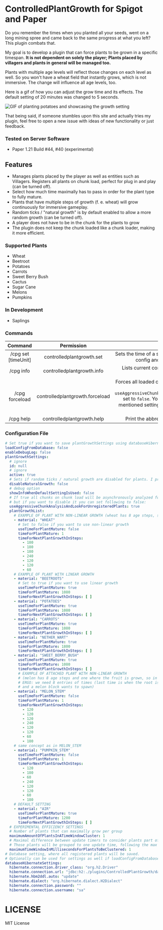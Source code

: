 # ControlledPlantGrowth for Spigot and Paper

Do you remember the times when you planted all your seeds, went on a long mining spree and came back to the same
progress at what you left? This plugin combats that.

My goal is to develop a plugin that can force plants to be grown in a specific timespan.
**It is not dependent on solely the player;
Plants placed by villagers and plants in general will be managed too.** 

Plants with multiple age levels will reflect those changes on each level as well.
So you won't have a wheat field that instantly grows, which is not immersive.
The change will influence all age levels, too.

Here is a gif of how you can adjust the grow time and its effects.
The default setting of 20 minutes was changed to 5 seconds.

![GIF of planting potatoes and showcasing the growth setting](https://github.com/WladHD/ControlledPlantGrowth/blob/assets/assets/ezgif-7-4abf2ad084.gif?raw=true)

That being said, if someone stumbles upon this site and actually tries my plugin, feel free to open a new issue with
ideas of new functionality or just feedback.

### Tested on Server Software

- Paper 1.21 Build #44, #40 (experimental)

## Features

- Manages plants placed by the player as well as entities such as Villagers. Registers all plants on chunk load, perfect for plug in and play (can be turned off).
- Select how much time maximally has to pass in order for the plant type to fully mature.
- Plants that have multiple steps of growth (f. e. wheat) will grow continuously for immersive gameplay.
- Random ticks / "natural growth" is by default enabled to allow a more random growth (can be turned off).
- A player does not have to be in the chunk for the plants to grow
- The plugin does not keep the chunk loaded like a chunk loader, making it more efficient.

### Supported Plants

- Wheat
- Beetroot
- Potatoes
- Carrots
- Sweet Berry Bush
- Cactus
- Sugar Cane
- Melons
- Pumpkins

### In Development

- Saplings

### Commands

|             Command	             |             Permission 	             |                                                                                                                                                   Description	                                                                                                                                                    |
|:--------------------------------:|:------------------------------------:|:-----------------------------------------------------------------------------------------------------------------------------------------------------------------------------------------------------------------------------------------------------------------------------------------------------------------:|
| /cpg set <material> [timeUnit] 	 |     controlledplantgrowth.set 	      |                                                                                                      Sets the time of a specified plant to mature, saves the new config and applies the changes to plants 	                                                                                                       |
|           /cpg info 	            |  controlledplantgrowth.info       	  |                                                                                                   Lists current configuration of plants and their time to mature                                              	                                                                                                   |
|         	/cpg forceload          | controlledplantgrowth.forceload    	 | Forces all loaded chunks to be scanned for plants. Good if you dont have the `useAggressiveChunkAnalysisAndLookForUnregisteredPlants` set to `false`. You can register your farmland once. If mentioned setting is true, command should not have an effect.                                                     	 |
|            /cpg help             |      controlledplantgrowth.help      |                                                                                                                               Print the abbreviated version of this description :)                                                                                                                                |

### Configuration File
```yaml
# Set true if you want to save plantGrowthSettings using databaseHibernateSettings
loadConfigFromDatabase: false
enableDebugLog: false
plantGrowthSettings:
  # ignore
  id: null
  # ignore
  active: true
  # Sets if random ticks / natural growth are disabled for plants. I prefer the randomness, so I keep it off.  
  disableNaturalGrowth: false
  # debug option
  showInfoWhenDefaultSettingIsUsed: false
  # If true all chunks on chunk load will be asynchronously analyzed for unregistered plants. I measured no impact, 
  # but if you want to disable it you can set following to false:
  useAggressiveChunkAnalysisAndLookForUnregisteredPlants: true
  plantGrowthList:
    # EXAMPLE OF PLANT WITH NON-LINEAR GROWTH (wheat has 8 age steps, so we need 7 entries)
    - material: "WHEAT"
      # Set to false if you want to use non-linear growth
      useTimeForPlantMature: false
      timeForPlantMature: 1
      timeForNextPlantGrowthInSteps:
        - 180
        - 180
        - 180
        - 240
        - 120
        - 120
        - 60
    # EXAMPLE OF PLANT WITH LINEAR GROWTH
    - material: "BEETROOTS"
      # Set to true if you want to use linear growth
      useTimeForPlantMature: true
      timeForPlantMature: 1080
      timeForNextPlantGrowthInSteps: [ ]
    - material: "POTATOES"
      useTimeForPlantMature: true
      timeForPlantMature: 1080
      timeForNextPlantGrowthInSteps: [ ]
    - material: "CARROTS"
      useTimeForPlantMature: true
      timeForPlantMature: 1080
      timeForNextPlantGrowthInSteps: [ ]
    - material: "NETHER_WART"
      useTimeForPlantMature: true
      timeForPlantMature: 1800
      timeForNextPlantGrowthInSteps: [ ]
    - material: "SWEET_BERRY_BUSH"
      useTimeForPlantMature: true
      timeForPlantMature: 1080
      timeForNextPlantGrowthInSteps: [ ]
      # EXAMPLE OF ATTACHED PLANT WITH NON-LINEAR GROWTH
      # (melon has 8 age steps and one where the fruit is grown, so in total 9)
      # ERGO: we need 8 entries of times (last time is when the root is mature 
      # and a melon block wants to spawn)
    - material: "MELON_STEM"
      useTimeForPlantMature: false
      timeForPlantMature: 1
      timeForNextPlantGrowthInSteps:
        - 120
        - 120
        - 120
        - 240
        - 120
        - 120
        - 60
        - 180
    # same concept as in MELON_STEM
    - material: "PUMPKIN_STEM"
      useTimeForPlantMature: false
      timeForPlantMature: 1
      timeForNextPlantGrowthInSteps:
        - 120
        - 180
        - 60
        - 240
        - 120
        - 120
        - 60
        - 180
    # DEFAULT SETTING
    - material: "AIR"
      useTimeForPlantMature: true
      timeForPlantMature: 1200
      timeForNextPlantGrowthInSteps: [ ]
  # EXPERIMENTAL EFFICIENCY SETTINGS
  # Number of plants that can maximally grow per group
  maximumAmountOfPlantsInATimeWindowCluster: 1
  # Maximal difference between update timers to consider plants part of one growth step
  # Those plants will be grouped to one update time, following the max amount in maximumAmountOfPlantsInATimeWindowCluster
  maximumTimeWindowInMillisecondsForPlantsToBeClustered: 1
# Database setting, where all registered plants will be saved.
# Optionally can be used for settings as well if loadConfigFromDatabase is true
databaseHibernateSettings:
  hibernate.connection.driver_class: "org.h2.Driver"
  hibernate.connection.url: "jdbc:h2:./plugins/ControlledPlantGrowth/data/db;AUTO_SERVER=TRUE"
  hibernate.hbm2ddl.auto: "update"
  hibernate.dialect: "org.hibernate.dialect.H2Dialect"
  hibernate.connection.password: ""
  hibernate.connection.username: "sa"
```

# LICENSE

MIT License
